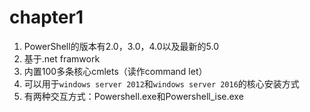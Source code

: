 # chapter1

1. PowerShell的版本有2.0，3.0，4.0以及最新的5.0
2. 基于.net framwork
3. 内置100多条核心cmlets（读作command let）
4. 可以用于`windows server 2012`和`windows server 2016`的核心安装方式
5. 有两种交互方式：Powershell.exe和Powershell_ise.exe